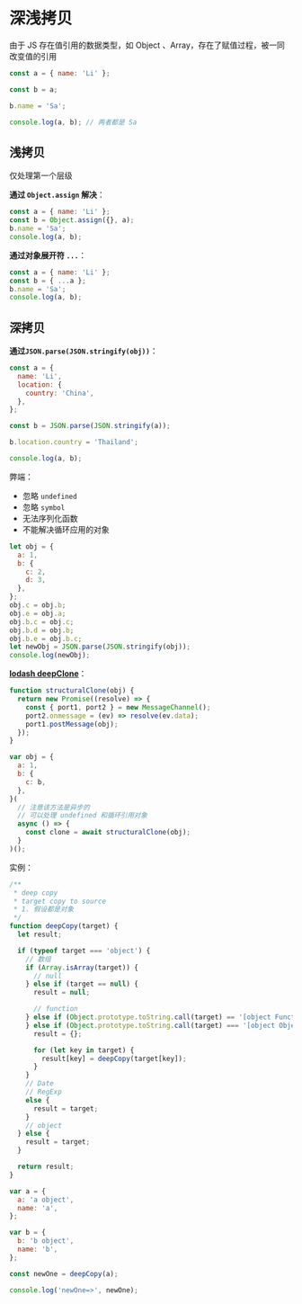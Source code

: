 # 深浅拷贝

由于 JS 存在值引用的数据类型，如 Object 、Array，存在了赋值过程，被一同改变值的引用

```js
const a = { name: 'Li' };

const b = a;

b.name = 'Sa';

console.log(a, b); // 两者都是 Sa
```

## 浅拷贝

仅处理第一个层级

**通过 `Object.assign` 解决**：

```js
const a = { name: 'Li' };
const b = Object.assign({}, a);
b.name = 'Sa';
console.log(a, b);
```

**通过对象展开符 `...`**：

```js
const a = { name: 'Li' };
const b = { ...a };
b.name = 'Sa';
console.log(a, b);
```

## 深拷贝

**通过`JSON.parse(JSON.stringify(obj))`**：

```js
const a = {
  name: 'Li',
  location: {
    country: 'China',
  },
};

const b = JSON.parse(JSON.stringify(a));

b.location.country = 'Thailand';

console.log(a, b);
```

弊端：

- 忽略 `undefined`
- 忽略 `symbol`
- 无法序列化函数
- 不能解决循环应用的对象

```js
let obj = {
  a: 1,
  b: {
    c: 2,
    d: 3,
  },
};
obj.c = obj.b;
obj.e = obj.a;
obj.b.c = obj.c;
obj.b.d = obj.b;
obj.b.e = obj.b.c;
let newObj = JSON.parse(JSON.stringify(obj));
console.log(newObj);
```

**[lodash deepClone](https://lodash.com/docs##cloneDeep)**：

```js
function structuralClone(obj) {
  return new Promise((resolve) => {
    const { port1, port2 } = new MessageChannel();
    port2.onmessage = (ev) => resolve(ev.data);
    port1.postMessage(obj);
  });
}

var obj = {
  a: 1,
  b: {
    c: b,
  },
}(
  // 注意该方法是异步的
  // 可以处理 undefined 和循环引用对象
  async () => {
    const clone = await structuralClone(obj);
  }
)();
```

实例：

```js
/**
 * deep copy
 * target copy to source
 * 1. 假设都是对象
 */
function deepCopy(target) {
  let result;

  if (typeof target === 'object') {
    // 数组
    if (Array.isArray(target)) {
      // null
    } else if (target == null) {
      result = null;

      // function
    } else if (Object.prototype.toString.call(target) == '[object Function]') {
    } else if (Object.prototype.toString.call(target) === '[object Object]') {
      result = {};

      for (let key in target) {
        result[key] = deepCopy(target[key]);
      }
    }
    // Date
    // RegExp
    else {
      result = target;
    }
    // object
  } else {
    result = target;
  }

  return result;
}

var a = {
  a: 'a object',
  name: 'a',
};

var b = {
  b: 'b object',
  name: 'b',
};

const newOne = deepCopy(a);

console.log('newOne=>', newOne);
```
